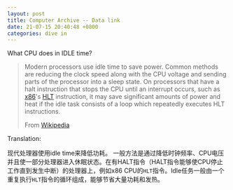 ```yaml
---
layout: post
title: Computer Archive -- Data link
date: 21-07-15 20:40:48 +0800
categories: dive in
---
```


What CPU does in IDLE time?

>  Modern processors use idle time to save power. Common methods are reducing the clock speed along with the CPU voltage and sending parts of the processor into a sleep state. On processors that have a halt instruction that stops the CPU until an interrupt occurs, such as [x86](https://en.wikipedia.org/wiki/X86)'s [HLT](https://en.wikipedia.org/wiki/HLT_(x86_instruction)) instruction, it may save significant amounts of power and heat if the idle task consists of a loop which repeatedly executes HLT instructions.
>
> From [Wikipedia](https://en.wikipedia.org/wiki/Idle_(CPU))

Translation:

现代处理器使用idle time来降低功耗。 一般方法是通过降低时钟频率、CPU电压并且使一部分处理器进入休眠状态。在有HALT指令（HALT指令能够使CPU停止工作直到发生中断）的处理器上，例如x86 CPU的`HLT`指令。Idle任务一般由一个重复执行`HLT`指令的循环组成，能够节省大量功耗和发热。
